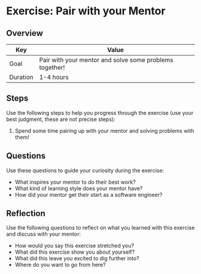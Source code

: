 # Exercise: Pair with your Mentor

## Overview

| Key | Value |
| --- | --- |
| Goal | Pair with your mentor and solve some problems together! |
| Duration | 1-4 hours |

## Steps

Use the following steps to help you progress through the exercise (use your best judgment, these are not precise steps):

1. Spend some time pairing up with your mentor and solving problems with them!

## Questions

Use these questions to guide your curiosity during the exercise:

- What inspires your mentor to do their best work?
- What kind of learning style does your mentor have?
- How did your mentor get their start as a software engineer?

## Reflection

Use the following questions to reflect on what you learned with this exercise and discuss with your mentor:

- How would you say this exercise stretched you? 
- What did this exercise show you about yourself?
- What did this leave you excited to dig further into? 
- Where do you want to go from here?



